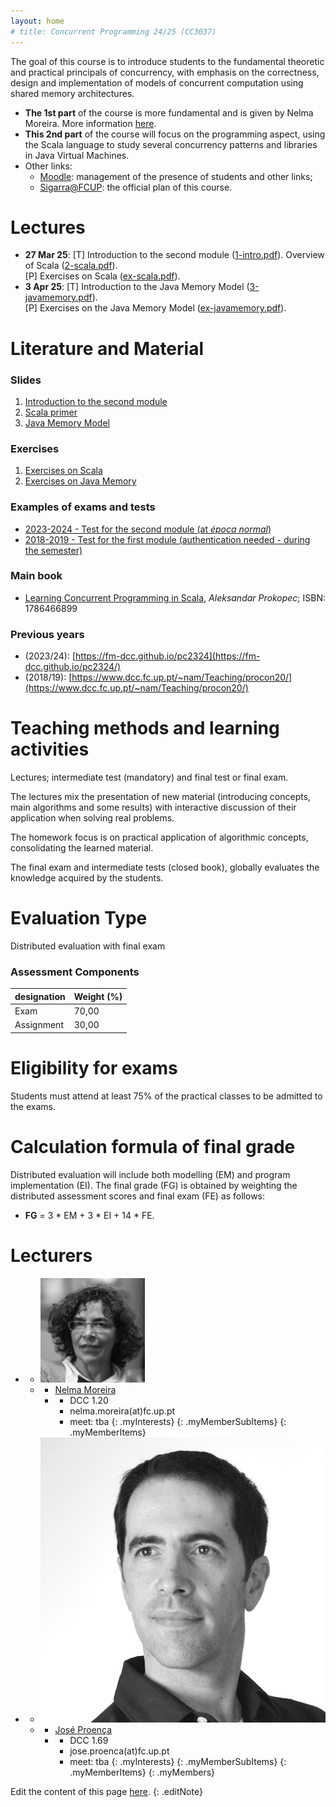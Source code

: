 ```yaml
---
layout: home
# title: Concurrent Programming 24/25 (CC3037)
---
```


The goal of this course is to introduce students to the fundamental theoretic and practical principals of concurrency, with emphasis on the correctness, design and implementation of models of concurrent computation using shared memory architectures.

 - __The 1st part__ of the course is more fundamental and is given by Nelma Moreira. More information [here](https://www.dcc.fc.up.pt/~nam/Teaching/progcon2425/).
 - __This 2nd part__ of the course will focus on the programming aspect, using the Scala language to study several concurrency patterns and libraries in Java Virtual Machines.
- Other links:
   - [Moodle](https://moodle2425.up.pt/course/view.php?id=6292): management of the presence of students and other links;
   - [Sigarra@FCUP](https://sigarra.up.pt/fcup/pt/ucurr_geral.ficha_uc_view?pv_ocorrencia_id=548313): the official plan of this course.


 <!-- - __Summaries__ and __assignments__ are placed in the associated [Moodle website](https://moodle2324.up.pt/course/view.php?id=1748). -->


# Lectures

- __27 Mar 25__: [T] Introduction to the second module ([1-intro.pdf](slides/1-intro.pdf)). Overview of Scala ([2-scala.pdf](slides/2-scala.pdf)).  
[P] Exercises on Scala ([ex-scala.pdf](exercises/ex-scala.pdf)).
- __3 Apr 25__:  [T] Introduction to the Java Memory Model ([3-javamemory.pdf](slides/3-javamemory.pdf)).  
[P] Exercises on the Java Memory Model ([ex-javamemory.pdf](exercises/ex-javamemory.pdf)).

<!-- 
- __18 Apr 24__: [P] Exercises on the Java Memory Model ([ex-javamemory.pdf](exercises/ex-javamemory.pdf)). [T] Waiting and notifying; Graceful shutdown ([3-javamemory.pdf, slides 28-end](slides/3-javamemory.pdf)). Executors and ExecutionContext; atomic variables ([4-concblocks.pdf, slides 1-9](slides/4-concblocks.pdf)).
- __2 May 24__: [P] Continuation of exercises on the Java Memory Model with waiting states ([ex-javamemory.pdf](exercises/ex-javamemory.pdf)); Execution contexts ([ex-concblocks.pdf](exercises/ex-concblocks.pdf)). [T] Using compare-and-swap; the ABA problem; lazy values and hidden locks ([4-concblocks.pdf, slides 8-33](slides/4-concblocks.pdf)).
- __9 May 24__:[P] Continuation of exercises on concurrency building blocks, using atomic variables and lazy concepts ([ex-concblocks.pdf](exercises/ex-concblocks.pdf)). [T] Processes outside the JVM ([4-concblocks.pdf, slides 34-36](slides/4-concblocks.pdf)); Actor in Akka: creation, execution, and behaviour, hierarchy and lifecycle ([5-actors.pdf, slides 1-19](slides/5-actors.pdf)).
- __23 May 24__:[P] Recalling atomic variables ([ex-concblocks.pdf](exercises/ex-concblocks.pdf)); deploying actors in Akka ([ex-actors.pdf](exercises/ex-actors.pdf)]); support for the [practical assignment](exercises/cp-assignment-2324.pdf). [T] Actors in Akka: relation with CCS, handling exceptions, termination, remote actors ([5-actors.pdf, slides 20-32](slides/5-actors.pdf)), support for the [practical assignment](exercises/cp-assignment-2324.pdf).
-->

# Literature and Material

### Slides
1. [Introduction to the second module](slides/1-intro.pdf)
2. [Scala primer](slides/2-scala.pdf)
3. [Java Memory Model](slides/3-javamemory.pdf)

<!--
4. [Basic building blocks of concurrency](slides/4-concblocks.pdf)
5. [Actor model](slides/5-actors.pdf)
 -->

### Exercises

1. [Exercises on Scala](exercises/ex-scala.pdf)
2. [Exercises on Java Memory](exercises/ex-javamemory.pdf)

<!--
3. [Exercises on Java Memory](exercises/ex-javamemory.pdf)
4. [Exercises on building blocks of concurrency](exercises/ex-concblocks.pdf)
5. [Exercises on the actor model](exercises/ex-actors.pdf)
 -->

### Examples of exams and tests
- [2023-2024 - Test for the second module (at _época normal_)](https://fm-dcc.github.io/pc2324/exercises/cp-test-normal24.pdf)
- [2018-2019 - Test for the first module (authentication needed - during the semester)](https://www.dcc.fc.up.pt/~nam/Teaching/progcon2324/ligacoes/index.html)


<!-- ### Assignment

- [Practical assignment on Concurrent Programming 2023/24](exercises/cp-assignment-2324.pdf)
- Submit your assignment [via moodle](https://moodle2324.up.pt/mod/assign/view.php?id=180761) (only one of the group members needs to submit it, and the latest submission is used)
- Book your presentation using this [shared spreadsheet](https://docs.google.com/spreadsheets/d/1HZqn6nFbYI_LbvfNnqcqlh0gF30DGociU0w0wfwkiyg/edit?usp=sharing) (you must login with your google account from the faculty, e.g., "up202000000@g.uporto.pt")
-->

### Main book

- [Learning Concurrent Programming in Scala](https://www.amazon.com/Learning-Concurrent-Programming-Scala-Second-dp-1786466899/dp/1786466899/ref=dp_ob_title_bk), _Aleksandar Prokopec_; ISBN: 1786466899


### Previous years

- (2023/24): [https://fm-dcc.github.io/pc2324](https://fm-dcc.github.io/pc2324/)
- (2018/19): [https://www.dcc.fc.up.pt/~nam/Teaching/procon20/](https://www.dcc.fc.up.pt/~nam/Teaching/procon20/)
  
<!-- 
### Complementary Bibliography

- ...
 -->


# Teaching methods and learning activities

Lectures; intermediate test (mandatory) and final test  or final exam.

The lectures mix the presentation of new material (introducing concepts, main algorithms and some results) with interactive discussion of their application when solving real problems.

The homework focus is on practical application of algorithmic concepts, consolidating the learned material. 

The final exam and intermediate tests (closed book), globally evaluates the knowledge acquired by the students.


# Evaluation Type

Distributed evaluation with final exam

### Assessment Components

|designation | Weight (%)|
|------------|-----------|
|Exam |70,00|
|Assignment | 30,00|


<!-- ### Amount of time allocated to each course unit

|designation | Time (hours)|
|------------|-------------|
|Home study | 56,00|
|Attendance time | 56,00|
|Assignment | 56,00|
|**Total:** | 162,00| -->


# Eligibility for exams

Students must attend at least 75% of the practical classes to be admitted to the exams.


# Calculation formula of final grade

Distributed evaluation will include both modelling (EM) and program implementation (EI). The final grade (FG) is obtained by weighting the distributed assessment scores and final exam (FE) as follows:

 - __FG__ = 3 * EM + 3 * EI + 14 * FE.


# Lecturers

  - 
    + ![Nelma Moreira's photo](assets/img/photos/nam.jpg)
    + <a></a>
      * [Nelma Moreira](https://www.dcc.fc.up.pt/~nam/)
      * <a></a>
        + DCC 1.20
        + nelma.moreira<span>(at)</span>fc.up.pt
        + meet: tba <!-- thu afternoon (email before) -->
        {: .myInterests}
      {: .myMemberSubItems}
    {: .myMemberItems}
  - 
    + ![José Proença's photo](assets/img/photos/jp.jpg)
    + <a></a>
      * [José Proença](https://jose.proenca.org)
      * <a></a>
        + DCC 1.69
        + jose.proenca<span>(at)</span>fc.up.pt
        + meet: tba <!-- thu afternoon (email before) -->
        {: .myInterests}
      {: .myMemberSubItems}
    {: .myMemberItems}
  {: .myMembers}


   


Edit the content of this page [here](https://github.com/FM-DCC/cp2425/blob/main/index.md).
{: .editNote}
